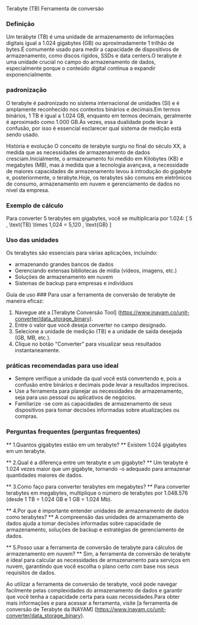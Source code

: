 Terabyte (TB) Ferramenta de conversão

### Definição
Um terabyte (TB) é uma unidade de armazenamento de informações digitais igual a 1.024 gigabytes (GB) ou aproximadamente 1 trilhão de bytes.É comumente usado para medir a capacidade de dispositivos de armazenamento, como discos rígidos, SSDs e data centers.O terabyte é uma unidade crucial no campo do armazenamento de dados, especialmente porque o conteúdo digital continua a expandir exponencialmente.

### padronização
O terabyte é padronizado no sistema internacional de unidades (SI) e é amplamente reconhecido nos contextos binários e decimais.Em termos binários, 1 TB é igual a 1.024 GB, enquanto em termos decimais, geralmente é aproximado como 1.000 GB.Às vezes, essa dualidade pode levar à confusão, por isso é essencial esclarecer qual sistema de medição está sendo usado.

História e evolução
O conceito de terabyte surgiu no final do século XX, à medida que as necessidades de armazenamento de dados cresciam.Inicialmente, o armazenamento foi medido em Kilobytes (KB) e megabytes (MB), mas à medida que a tecnologia avançava, a necessidade de maiores capacidades de armazenamento levou à introdução do gigabyte e, posteriormente, o terabyte.Hoje, os terabytes são comuns em eletrônicos de consumo, armazenamento em nuvem e gerenciamento de dados no nível da empresa.

### Exemplo de cálculo
Para converter 5 terabytes em gigabytes, você se multiplicaria por 1.024:
\[ 5 \, \text{TB} \times 1,024 = 5,120 \, \text{GB} \]

### Uso das unidades
Os terabytes são essenciais para várias aplicações, incluindo:
- armazenando grandes bancos de dados
- Gerenciando extensas bibliotecas de mídia (vídeos, imagens, etc.)
- Soluções de armazenamento em nuvem
- Sistemas de backup para empresas e indivíduos

Guia de uso ###
Para usar a ferramenta de conversão de terabyte de maneira eficaz:
1. Navegue até a [Terabyte Conversão Tool] (https://www.inayam.co/unit-converter/data_storage_binary).
2. Entre o valor que você deseja converter no campo designado.
3. Selecione a unidade de medição (TB) e a unidade de saída desejada (GB, MB, etc.).
4. Clique no botão "Converter" para visualizar seus resultados instantaneamente.

### práticas recomendadas para uso ideal
- Sempre verifique a unidade da qual você está convertendo e, pois a confusão entre binários e decimais pode levar a resultados imprecisos.
- Use a ferramenta para planejar as necessidades de armazenamento, seja para uso pessoal ou aplicativos de negócios.
- Familiarize -se com as capacidades de armazenamento de seus dispositivos para tomar decisões informadas sobre atualizações ou compras.

### Perguntas frequentes (perguntas frequentes)

** 1.Quantos gigabytes estão em um terabyte? **
Existem 1.024 gigabytes em um terabyte.

** 2.Qual é a diferença entre um terabyte e um gigabyte? **
Um terabyte é 1.024 vezes maior que um gigabyte, tornando -o adequado para armazenar quantidades maiores de dados.

** 3.Como faço para converter terabytes em megabytes? **
Para converter terabytes em megabytes, multiplique o número de terabytes por 1.048.576 (desde 1 TB = 1.024 GB e 1 GB = 1.024 Mb).

** 4.Por que é importante entender unidades de armazenamento de dados como terabytes? **
A compreensão das unidades de armazenamento de dados ajuda a tomar decisões informadas sobre capacidade de armazenamento, soluções de backup e estratégias de gerenciamento de dados.

** 5.Posso usar a ferramenta de conversão de terabyte para cálculos de armazenamento em nuvem? **
Sim, a ferramenta de conversão de terabyte é ideal para calcular as necessidades de armazenamento para serviços em nuvem, garantindo que você escolha o plano certo com base nos seus requisitos de dados.

Ao utilizar a ferramenta de conversão de terabyte, você pode navegar facilmente pelas complexidades do armazenamento de dados e garantir que você tenha a capacidade certa para suas necessidades.Para obter mais informações e para acessar a ferramenta, visite [a ferramenta de conversão de Terabyte da INAYAM] (https://www.inayam.co/unit-converter/data_storage_binary).